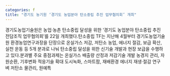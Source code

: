 ```yaml
---
categories: f
title: "경기도 농기원 ‘경기도 농업분야 탄소중립 추진 업무협의회’ 개최"
---
```

경기도농업기술원은 농업·농촌 탄소중립 달성을 위한 ‘경기도 농업분야 탄소중립 추진 전담조직 업무협의회’를 22일 개최했다.탄소중립 TF는 지난해 4월부터 경기도농업기술원 환경농업연구과장을 단장으로 온실가스 저감, 저탄소 농업, 에너지 절감, 보급 확산, 실천 운동 등 5개 분과로 나눠 탄소중립 달성을 위한 신기술 개발과 현장 보급을 수행하고 있다.분과별 주요 중점과제는 온실가스 배출량 산정과 저감기술 개발 농경지 관리, 자원순환, 기후변화 적응기술 확대 도시녹화, 스마트팜, 재배환경 에너지 재생·절감 연구 벼 저탄소 물관리, 원예특